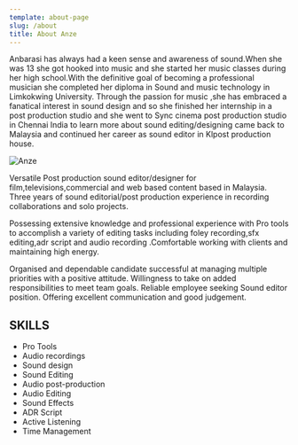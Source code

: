 ```yaml
---
template: about-page
slug: /about
title: About Anze
---
```


Anbarasi has always had a keen sense and awareness of sound.When she was 13
she got hooked into music and she started her music classes during her high
school.With the definitive goal of becoming a professional musician she completed
her diploma in Sound and music technology in Limkokwing University. Through the
passion for music ,she has embraced a fanatical interest in sound design and so she
finished her internship in a post production studio and she went to Sync cinema
post production studio in Chennai India to learn more about sound
editing/designing came back to Malaysia and continued her career as sound editor in
Klpost production house.

![Anze](/assets/profile.jpg "Anze")

Versatile Post production sound editor/designer for film,televisions,commercial and web based content based in Malaysia. Three years of sound editorial/post production experience in recording collaborations and solo projects. 

Possessing extensive knowledge and professional experience with Pro tools to accomplish a variety of editing tasks including foley recording,sfx editing,adr script and audio recording .Comfortable working with clients and maintaining high energy.

Organised and dependable candidate successful at managing multiple priorities with a positive attitude. Willingness to take on added responsibilities to meet team goals. Reliable employee seeking Sound editor position. Offering excellent communication and good judgement.

## SKILLS
- Pro Tools
- Audio recordings
- Sound design
- Sound Editing
- Audio post-production
- Audio Editing
- Sound Effects
- ADR Script
- Active Listening
- Time Management